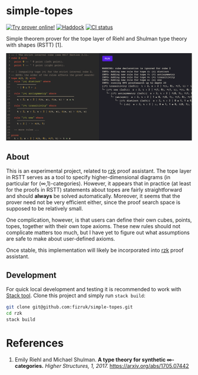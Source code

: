 # simple-topes

[![Try prover online!](https://img.shields.io/badge/try-online!-blueviolet)](https://fizruk.github.io/simple-topes/)
[![Haddock](https://shields.io/badge/Haddock-documentation-informational)](https://fizruk.github.io/simple-topes/haddock/index.html)
[![CI status](https://github.com/fizruk/simple-topes/actions/workflows/haskell.yml/badge.svg)](https://github.com/fizruk/simple-topes/actions/workflows/haskell.yml)

Simple theorem prover for the tope layer of Riehl and Shulman type theory with shapes (RSTT) [1].

[![Try demo online!](images/simple-topes-demo.png)](https://fizruk.github.io/simple-topes/?snippet=--%20%7C%20The%20strict%20interval%20cube%20%28see%20RS17%20Section%203.1%29.%0Acube%20%F0%9D%9F%9A%20with%0A%20%20point%20%F0%9D%9F%AC%20--%20%5E%20%F0%9D%9F%AC%20point%20%28left%20point%29.%0A%20%20point%20%F0%9D%9F%AD%20--%20%5E%20%F0%9D%9F%AD%20point%20%28right%20point%29.%0A%0A--%20%7C%20Inequality%20tope%20%28%E2%89%A4%29%20for%20the%20strict%20interval%20cube%20%F0%9D%9F%9A.%0A--%20NOTE%3A%20the%20order%20of%20the%20rules%20affects%20the%20proof%20search%21%0Atope%20%E2%89%A4%28%F0%9D%9F%9A%2C%20%F0%9D%9F%9A%29%20with%0A%20%20rule%20%22%28%E2%89%A4%29%20distinct%22%20where%0A%20%20%20%20%E2%80%94%E2%80%94%E2%80%94%E2%80%94%E2%80%94%E2%80%94%E2%80%94%E2%80%94%E2%80%94%E2%80%94%E2%80%94%E2%80%94%E2%80%94%0A%20%20%20%20%E2%8B%85%20%7C%20%F0%9D%9F%AC%20%E2%89%A1%20%F0%9D%9F%AD%20%E2%8A%A2%20%E2%8A%A5%0A%0A%20%20rule%20%22%28%E2%89%A4%29%20antisymmetry%22%20where%0A%20%20%20%20%E2%80%94%E2%80%94%E2%80%94%E2%80%94%E2%80%94%E2%80%94%E2%80%94%E2%80%94%E2%80%94%E2%80%94%E2%80%94%E2%80%94%E2%80%94%E2%80%94%E2%80%94%E2%80%94%E2%80%94%E2%80%94%E2%80%94%E2%80%94%E2%80%94%E2%80%94%E2%80%94%E2%80%94%E2%80%94%E2%80%94%E2%80%94%E2%80%94%E2%80%94%E2%80%94%E2%80%94%E2%80%94%E2%80%94%E2%80%94%E2%80%94%E2%80%94%E2%80%94%E2%80%94%E2%80%94%0A%20%20%20%20t%20%3A%20%F0%9D%9F%9A%2C%20s%20%3A%20%F0%9D%9F%9A%20%7C%20%E2%89%A4%28t%2C%20s%29%2C%20%E2%89%A4%28s%2C%20t%29%20%E2%8A%A2%20s%20%E2%89%A1%20t%0A%0A%20%20rule%20%22%28%E2%89%A4%29%20transitivity%22%20where%0A%20%20%20%20%E2%80%94%E2%80%94%E2%80%94%E2%80%94%E2%80%94%E2%80%94%E2%80%94%E2%80%94%E2%80%94%E2%80%94%E2%80%94%E2%80%94%E2%80%94%E2%80%94%E2%80%94%E2%80%94%E2%80%94%E2%80%94%E2%80%94%E2%80%94%E2%80%94%E2%80%94%E2%80%94%E2%80%94%E2%80%94%E2%80%94%E2%80%94%E2%80%94%E2%80%94%E2%80%94%E2%80%94%E2%80%94%E2%80%94%E2%80%94%E2%80%94%E2%80%94%E2%80%94%E2%80%94%E2%80%94%E2%80%94%E2%80%94%E2%80%94%E2%80%94%E2%80%94%E2%80%94%E2%80%94%E2%80%94%E2%80%94%0A%20%20%20%20t%20%3A%20%F0%9D%9F%9A%2C%20s%20%3A%20%F0%9D%9F%9A%2C%20u%20%3A%20%F0%9D%9F%9A%20%7C%20%E2%89%A4%28t%2C%20s%29%2C%20%E2%89%A4%28s%2C%20u%29%20%E2%8A%A2%20%E2%89%A4%28t%2C%20u%29%0A%0A%20%20rule%20%22%28%E2%89%A4%29%20one%22%20where%0A%20%20%20%20%E2%80%94%E2%80%94%E2%80%94%E2%80%94%E2%80%94%E2%80%94%E2%80%94%E2%80%94%E2%80%94%E2%80%94%E2%80%94%E2%80%94%E2%80%94%E2%80%94%E2%80%94%E2%80%94%E2%80%94%E2%80%94%E2%80%94%0A%20%20%20%20t%20%3A%20%F0%9D%9F%9A%20%7C%20%E2%8B%85%20%E2%8A%A2%20%E2%89%A4%28t%2C%20%F0%9D%9F%AD%29%0A%0A%20%20--%20more%20rules%20...%0A%0Aprove%0A%20%20t%20%3A%20%F0%9D%9F%9A%2C%20s%20%3A%20%F0%9D%9F%9A%20%7C%20%E2%89%A4%28t%2C%20%F0%9D%9F%AC%29%2C%20%E2%89%A4%28%F0%9D%9F%AD%2C%20t%29%20%E2%8A%A2%20t%20%E2%89%A1%20s%0A)

## About

This is an experimental project, related to [rzk](https://github.com/fizruk/rzk) proof assistant.
The tope layer in RSTT serves as a tool to specify higher-dimensional diagrams (in particular for (∞,1)-categories).
However, it appears that in practice (at least for the proofs in RSTT)
statements about topes are fairly straightforward and should __always__ be solved automatically.
Moreover, it seems that the prover need not be very efficient either, since the proof search space is supposed to be relatively small.

One complication, however, is that users can define their own cubes, points, topes, together with their own tope axioms.
These new rules should not complicate matters too much, but I have yet to figure out what assumptions are safe to make about user-defined axioms.

Once stable, this implementation will likely be incorporated into [rzk](https://github.com/fizruk/rzk) proof assistant.

## Development

For quick local development and testing it is recommended to work with [Stack tool](https://docs.haskellstack.org/en/stable/README/).
Clone this project and simply run `stack build`:

```sh
git clone git@github.com:fizruk/simple-topes.git
cd rzk
stack build
```

# References

1.  Emily Riehl and Michael Shulman. __A type theory for synthetic ∞-categories.__ _Higher Structures, 1, 2017._ https://arxiv.org/abs/1705.07442
